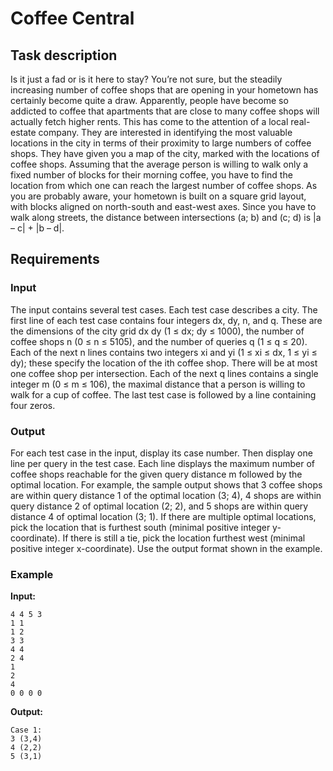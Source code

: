 # Coffee Central

## Task description
Is it just a fad or is it here to stay? You’re not sure, but the steadily increasing number of coffee shops that are opening in your hometown has certainly become quite a draw. Apparently, people have become so addicted to coffee that apartments that are close to many coffee shops will actually fetch higher rents. 
This has come to the attention of a local real-estate company. They are interested in identifying the most valuable locations in the city in terms of their proximity to large numbers of coffee shops. They have given you a map of the city, marked with the locations of coffee shops. Assuming that the average person is willing to walk only a fixed number of blocks for their morning coffee, you have to find the location from which one can reach the largest number of coffee shops. As you are probably aware, your hometown is built on a square grid layout, with blocks aligned on north-south and east-west axes. Since you have to walk along streets, the distance between intersections (a; b) and (c; d) is |a – c| + |b – d|.

## Requirements
### Input
The input contains several test cases. Each test case describes a city. The first line of each test case contains four integers dx, dy, n, and q. These are the dimensions of the city grid dx  dy (1 ≤ dx; dy ≤ 1000), the number of coffee shops n (0 ≤ n ≤ 5105), and the number of queries q (1 ≤ q ≤ 20). Each of the next n lines contains two integers xi and yi (1 ≤ xi ≤ dx, 1 ≤ yi ≤ dy); these specify the location of the ith coffee shop. There will be at most one coffee shop per intersection. Each of the next q lines contains a single integer m (0 ≤ m ≤ 106), the maximal distance that a person is willing to walk for a cup of coffee.
The last test case is followed by a line containing four zeros.

### Output
For each test case in the input, display its case number. Then display one line per query in the test case. Each line displays the maximum number of coffee shops reachable for the given query distance m followed by the optimal location. For example, the sample output shows that 3 coffee shops are within query distance 1 of the optimal location (3; 4), 4 shops are within query distance 2 of optimal location (2; 2), and 5 shops are within query distance 4 of optimal location (3; 1). If there are multiple optimal locations, pick the location that is furthest south (minimal positive integer y-coordinate). If there is still a tie, pick the location furthest west (minimal positive integer x-coordinate). Use the output format shown in the example.

### Example
**Input:**
```
4 4 5 3
1 1
1 2
3 3
4 4
2 4
1
2
4
0 0 0 0
```
**Output:**
```
Case 1:
3 (3,4)
4 (2,2)
5 (3,1)
```